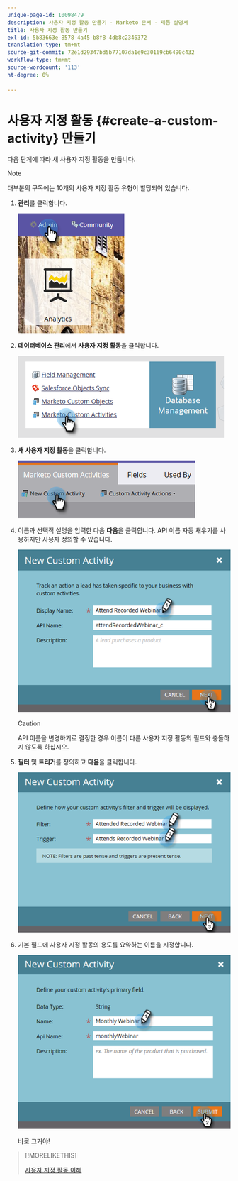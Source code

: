 ```yaml
---
unique-page-id: 10098479
description: 사용자 지정 활동 만들기 - Marketo 문서 - 제품 설명서
title: 사용자 지정 활동 만들기
exl-id: 5b83663e-8578-4a45-b8f8-4db8c2346372
translation-type: tm+mt
source-git-commit: 72e1d29347bd5b77107da1e9c30169cb6490c432
workflow-type: tm+mt
source-wordcount: '113'
ht-degree: 0%

---
```


# 사용자 지정 활동 {#create-a-custom-activity} 만들기

다음 단계에 따라 새 사용자 지정 활동을 만듭니다.

>[!NOTE]
>
>대부분의 구독에는 10개의 사용자 지정 활동 유형이 할당되어 있습니다.

1. **관리**&#x200B;를 클릭합니다.

   ![](assets/one.png)

1. **데이터베이스 관리**&#x200B;에서 **사용자 지정 활동**&#x200B;을 클릭합니다.

   ![](assets/two.png)

1. **새 사용자 지정 활동**&#x200B;을 클릭합니다.

   ![](assets/three.png)

1. 이름과 선택적 설명을 입력한 다음 **다음**&#x200B;을 클릭합니다. API 이름 자동 채우기를 사용하지만 사용자 정의할 수 있습니다.

   ![](assets/four.png)

   >[!CAUTION]
   >
   >API 이름을 변경하기로 결정한 경우 이름이 다른 사용자 지정 활동의 필드와 충돌하지 않도록 하십시오.

1. **필터** 및 **트리거**&#x200B;를 정의하고 **다음**&#x200B;을 클릭합니다.

   ![](assets/five.png)

1. 기본 필드에 사용자 지정 활동의 용도를 요약하는 이름을 지정합니다.

   ![](assets/six.png)

   바로 그거야!

>[!MORELIKETHIS]
>
>[사용자 지정 활동 이해](/help/marketo/product-docs/administration/marketo-custom-activities/understanding-custom-activities.md)
